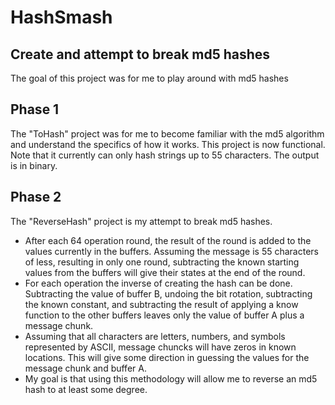 # HashSmash
<h2>Create and attempt to break md5 hashes</h2>
<p>The goal of this project was for me to play around with md5 hashes</p>

<h2>Phase 1</h2>
<p>The "ToHash" project was for me to become familiar with the md5 algorithm and understand the specifics of how it works. This project is now functional. Note that it currently can only hash strings up to 55 characters. The output is in binary.</p>

<h2>Phase 2</h2>
<p>The "ReverseHash" project is my attempt to break md5 hashes.</p>
<ul>
<li>After each 64 operation round, the result of the round is added to the values currently in the buffers. Assuming the message is 55 characters of less, resulting in only one round, subtracting the known starting values from the buffers will give their states at the end of the round.</li>
<li>For each operation the inverse of creating the hash can be done. Subtracting the value of buffer B, undoing the bit rotation, subtracting the known constant, and subtracting the result of applying a know function to the other buffers leaves only the value of buffer A plus a message chunk.</li>
<li>Assuming that all characters are letters, numbers, and symbols represented by ASCII, message chuncks will have zeros in known locations. This will give some direction in guessing the values for the message chunk and buffer A.</li>
<li>My goal is that using this methodology will allow me to reverse an md5 hash to at least some degree.</li>
</ul>

